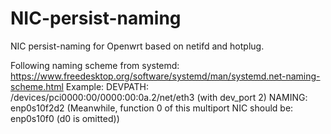 # NIC-persist-naming

NIC persist-naming for Openwrt based on netifd and hotplug.

Following naming scheme from systemd:
	https://www.freedesktop.org/software/systemd/man/systemd.net-naming-scheme.html
Example: 
	DEVPATH: /devices/pci0000:00/0000:00:0a.2/net/eth3 (with dev_port 2)
	NAMING: enp0s10f2d2 (Meanwhile, function 0 of this multiport NIC should be: enp0s10f0 (d0 is omitted))
